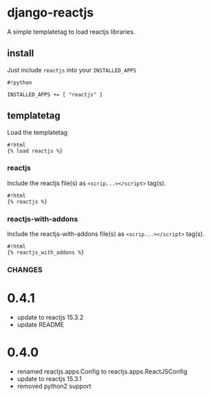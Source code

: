 # django-reactjs #
A simple templatetag to load reactjs libraries.

## install ##
Just include `reactjs` into your `INSTALLED_APPS`
```
#!python

INSTALLED_APPS += [ "reactjs" ]
```


## templatetag ##

Load the templatetag
```
#!html
{% load reactjs %}
```

### reactjs ###
Include the reactjs file(s) as `<scrip...></script>` tag(s).
```
#!html
{% reactjs %}
```

### reactjs-with-addons ###
Include the reactjs-with-addons file(s) as `<scrip...></script>` tag(s).
```
#!html
{% reactjs_with_addons %}
```

### CHANGES ###

0.4.1
=====

* update to reactjs 15.3.2
* update README

0.4.0
=====

* renamed reactjs.apps.Config to reactjs.apps.ReactJSConfig
* update to reactjs 15.3.1
* removed python2 support
